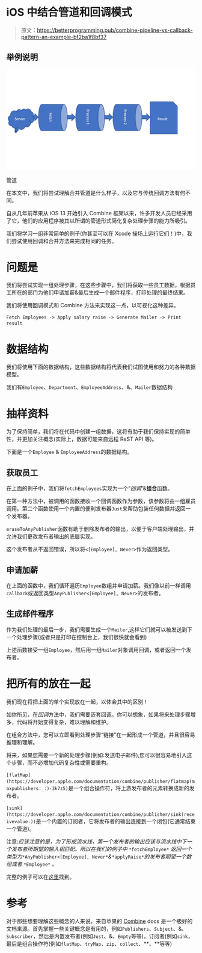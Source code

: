# iOS 中结合管道和回调模式

> 原文：<https://betterprogramming.pub/combine-pipeline-vs-callback-pattern-an-example-bf2ba1f8bf37>

## 举例说明

![](img/3febb223dd38161323c9ee51e0100e27.png)

管道

在本文中，我们将尝试理解合并管道是什么样子，以及它与传统回调方法有何不同。

自从几年前苹果从 iOS 13 开始引入 Combine 框架以来，许多开发人员已经采用了它，他们的应用程序被其以所谓的管道形式简化复杂处理步骤的能力所吸引。

我们将学习一组非常简单的例子(你甚至可以在 Xcode 操场上运行它们！)中，我们尝试使用回调和合并方法来完成相同的任务。

# 问题是

我们将尝试实现一组处理步骤，在这些步骤中，我们将获取一些员工数据，根据员工所在的部门为他们申请加薪&最后生成一个邮件程序，打印处理的最终结果。

我们将使用回调模式和 Combine 方法来实现这一点，以可视化这种差异。

```
Fetch Employees -> Apply salary raise -> Generate Mailer -> Print result
```

# 数据结构

我们将使用下面的数据结构，这些数据结构将代表我们试图使用和努力的各种数据模型。

我们有`Employee`、`Department`、`EmployeeAddress`、&、`Mailer`数据结构

# 抽样资料

为了保持简单，我们将在代码中创建一组数据，这将有助于我们保持实现的简单性，并更加关注概念(实际上，数据可能来自远程 ReST API 等)。

下面是一个`Employee` & `EmployeeAddress`的数据结构。

## 获取员工

在上面的例子中，我们将`fetchEmployees`实现为一个“*回调*”&**组合**函数。

在第一种方法中，被调用的函数接收一个回调函数作为参数，该参数将由一组雇员调用。第二个函数使用一个内置的便利发布器`Just`来帮助包装任何数据并返回一个发布器。

`eraseToAnyPublisher`函数有助于删除发布者的输出，以便于客户端处理输出，并允许我们更改发布者输出的底层实现。

这个发布者从不返回错误，所以将`<[Employee], Never>`作为返回类型。

## 申请加薪

在上面的函数中，我们循环遍历`Employee`数组并申请加薪。我们像以前一样调用`callback`或返回类型`AnyPublisher<[Employee], Never>`的发布者。

## 生成邮件程序

作为我们处理的最后一步，我们需要生成一个`Mailer`,这样它们就可以被发送到下一个处理步骤(或者只是打印在控制台上，我们很快就会看到)

上述函数接受一组`Employee`，然后用一组`Mailer`对象调用回调，或者返回一个发布者。

# 把所有的放在一起

我们现在将把上面的单个实现放在一起，以体会其中的区别！

如你所见，在*回调*方法中，我们需要嵌套回调。你可以想象，如果将来处理步骤增多，代码将开始变得复杂，难以理解和维护。

在组合方法中，您可以立即看到处理步骤“链接”在一起形成一个管道，并且很容易推理和理解。

将来，如果您需要一个新的处理步骤(例如:发送电子邮件),您可以很容易地引入这个步骤，而不必增加代码复杂性或需要重构。

`[flatMap](https://developer.apple.com/documentation/combine/publisher/flatmap(maxpublishers:_:)-3k7z5)`是一个组合操作符，将上游发布者的元素转换成新的发布者。

`[sink](https://developer.apple.com/documentation/combine/publisher/sink(receivevalue:))`是一个内置的订阅者，它将发布者的输出连接到一个闭包(它通常结束一个管道)。

注意:*应该注意的是，为了形成流水线，第一个发布者的输出应该与流水线中下一个发布者所期望的输入相匹配。所以在我们的例子中* `*fetchEmployee*` *返回一个类型为*`*AnyPublisher<[Employee], Never*`*&*`*applyRaise*`*的发布者期望一个数组或者* `*Employee*` *。*

完整的例子可以在[这里](https://gist.github.com/mvemjsun/2c07b95fcdce147cd604499839bcb365)找到。

# 参考

对于那些想要理解这些概念的人来说，来自苹果的 [Combine](https://developer.apple.com/documentation/combine) docs 是一个极好的文档来源。首先掌握一些关键概念是有用的，例如`Publishers`、`Subject`、&、`Subscriber`，然后是内置发布者(例如`Just`、&、`Empty`等等)，订阅者(例如`sink`，最后是组合操作符(例如`flatMap`、`tryMap`、`zip`、`collect`、**、**等等)